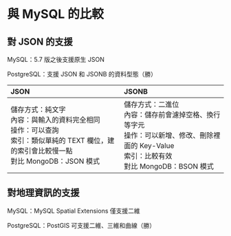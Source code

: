 # 與 MySQL 的比較

## 對 JSON 的支援

MySQL：5.7 版之後支援原生 JSON

PostgreSQL：支援 JSON 和 JSONB 的資料型態（勝）

| JSON | JSONB |
| :--- | :--- |
| 儲存方式：純文字<br>內容：與輸入的資料完全相同<br>操作：可以查詢<br>索引：類似單純的 TEXT 欄位，建的索引會比較慢一點<br>對比 MongoDB：JSON 模式 | 儲存方式：二進位<br>內容：儲存前會濾掉空格、換行等字元<br>操作：可以新增、修改、刪除裡面的 Key-Value<br>索引：比較有效<br>對比 MongoDB：BSON 模式 |

## 對地理資訊的支援

MySQL：MySQL Spatial Extensions 僅支援二維

PostgreSQL：PostGIS 可支援二維、三維和曲線（勝）

